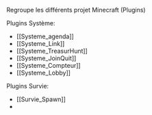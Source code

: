 
Regroupe les différents projet Minecraft (Plugins)

Plugins Système:
- [[Systeme_agenda]]
- [[Systeme_Link]]
- [[Systeme_TreasurHunt]]
- [[Systeme_JoinQuit]]
- [[Systeme_Compteur]]
- [[Systeme_Lobby]]

Plugins Survie:
- [[Survie_Spawn]]
- 